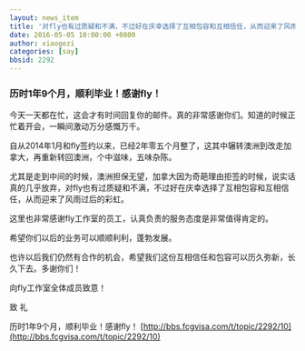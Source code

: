 ```yaml
---
layout: news_item
title: '对fly也有过质疑和不满，不过好在庆幸选择了互相包容和互相信任，从而迎来了风雨过后的彩虹'
date: 2016-05-05 10:00:00 +0800
author: xiaogezi
categories: [say]
bbsid: 2292
---
```


### 历时1年9个月，顺利毕业！感谢fly！

今天一天都在忙，这会才有时间回复你的邮件。真的非常感谢你们。知道的时候正忙着开会，一瞬间激动万分感慨万千。

自从2014年1月和fly签约以来，已经2年零五个月整了，这其中辗转澳洲到改走加拿大，再重新转回澳洲，个中滋味，五味杂陈。

尤其是走到中间的时候，澳洲担保无望，加拿大因为奇葩理由拒签的时候，说实话真的几乎放弃，对fly也有过质疑和不满，不过好在庆幸选择了互相包容和互相信任，从而迎来了风雨过后的彩虹。

这里也非常感谢fly工作室的员工，认真负责的服务态度是非常值得肯定的。

希望你们以后的业务可以顺顺利利，蓬勃发展。

也许以后我们仍然有合作的机会，希望我们这份互相信任和包容可以历久弥新，长久下去。多谢你们！

向fly工作室全体成员致意！

致
礼

历时1年9个月，顺利毕业！感谢fly！  [http://bbs.fcgvisa.com/t/topic/2292/10](http://bbs.fcgvisa.com/t/topic/2292/10)

